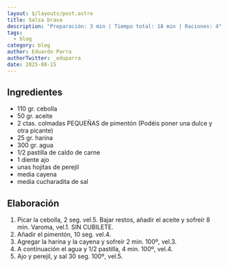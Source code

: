 ```yaml
---
layout: $/layouts/post.astro
title: Salsa brava
description: "Preparación: 3 min | Tiempo total: 18 min | Raciones: 4"
tags:
  - blog
category: blog
author: Eduardo Parra
authorTwitter: _eduparra
date: 2025-08-15
---
```

## Ingredientes

* 110 gr. cebolla
* 50 gr. aceite
* 2 ctas. colmadas PEQUEÑAS de pimentón (Podéis poner una dulce y otra picante)
* 25 gr. harina
* 300 gr. agua
* 1/2 pastilla de caldo de carne
* 1 diente ajo
* unas hojitas de perejil
* media cayena
* media cucharadita de sal


## Elaboración

1. Picar la cebolla, 2 seg. vel.5. Bajar restos, añadir el aceite y sofreír 8 min. Varoma, vel.1. SIN CUBILETE.
2. Añadir el pimentón, 10 seg. vel.4.
3. Agregar la harina y la cayena y sofreír 2 min. 100º, vel.3.
4. A continuación el agua y 1/2 pastilla, 4 min. 100º, vel.4.
5. Ajo y perejil, y sal 30 seg. 100º, vel.5.